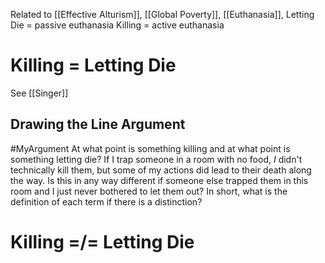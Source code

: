 Related to [[Effective Alturism]], [[Global Poverty]], [[Euthanasia]],
Letting Die = passive euthanasia
Killing =  active euthanasia

# Killing = Letting Die
See [[Singer]]

## Drawing the Line Argument
#MyArgument At what point is something killing and at what point is something letting die? If I trap someone in a room with no food, *I* didn't technically kill them, but some of my actions did lead to their death along the way. Is this in any way different if someone else trapped them in this room and I just never bothered to let them out? In short, what is the definition of each term if there is a distinction? 


# Killing =/= Letting Die



